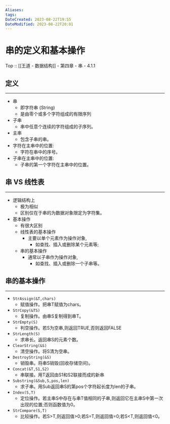 ```yaml
---
Aliases: 
tags: 
DateCreated: 2023-08-22T19:55
DateModified: 2023-08-22T20:01
---
```

# 串的定义和基本操作

Top :: [[王道 - 数据结构]] - 第四章 - 串 - 4.1.1

## 定义
---
- 串
	- 即字符串 (String)
	- 是由零个或多个字符组成的有限序列
- 子串
	- 串中任意个连续的字符组成的子序列。
- 主串
	- 包含子串的串。
- 字符在主串中的位置:
	- 字符在串中的序号。
- 子串在主串中的位置:
	- 子串的第一个字符在主串中的位置。
## 串 VS 线性表
---
- 逻辑结构上
	- 极为相似
	- 区别仅在于串的为数据对象限定为字符集。
- 基本操作
	- 有很大区别
	- 线性表的基本操作
		- 主要以单个元素作为操作对象,
			- 如查找、插入或删除某个元素等;
	- 串的基本操作
		- 通常以子串作为操作对象,
			- 如查找、插入或删除一个子串等。

## 串的基本操作
---
- `StrAssign(&T,chars)`
	- 赋值操作。把串T赋值为chars。
- `StrCopy(&TS)`
	- 复制操作。由串S复制得到串T。
- `StrEmpty(S)`
	- 判空操作。若S为空串,则返回TRUE,否则返回FALSE
- `StrLength(S)`
	- 求串长。返回串S的元素个数。
- `ClearString(&S)`
	- 清空操作。将S清为空串。
- `DestroyString(&S)`
	- 销毁串。将串S销毁(回收存储空间)。
- `Concat(&T,S1,S2)`
	- 串联接。用T返回由S1和S2联接而成的新串
- `Substring(&Sub,S,pos,len)`
	- 求子串。用Sub返回串S的第pos个字符起长度为len的子串。
- `Index(S,T)`
	- 定位操作。若主串S中存在与串T值相同的子串,则返回它在主串S中第一次出现的位置;否则函数值为0。
- `StrCompare(S,T)`
	- 比较操作。若S>T,则返回值>0;若S=T,则返回值=0;若S<T,则返回值<0。
